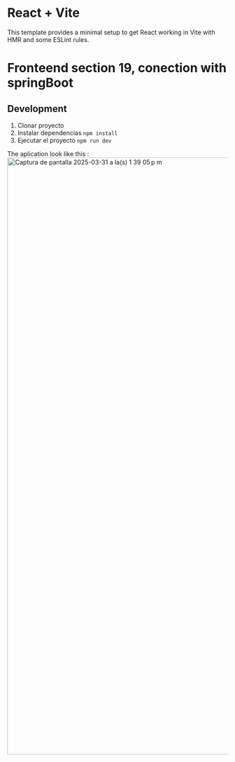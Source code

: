# React + Vite

This template provides a minimal setup to get React working in Vite with HMR and some ESLint rules.
# Fronteend section 19, conection with springBoot

## Development
1. Clonar proyecto
2. Instalar dependencias ```npm install```
3. Ejecutar el proyecto ```npm run dev```

The aplication look like this :
<img width="1365" alt="Captura de pantalla 2025-03-31 a la(s) 1 39 05 p m" src="https://github.com/user-attachments/assets/6b01c521-ada7-4b12-bdfd-d7d7271bb3e0" />

